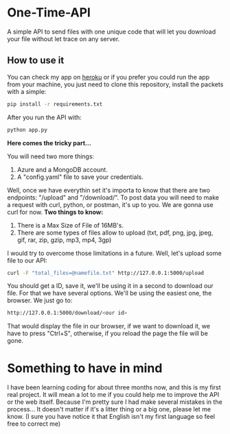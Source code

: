 # One-Time-API

A simple API to send files with one unique code that will let you download your file without let trace on any server.

## How to use it

You can check my app on [heroku](https://just-once.herokuapp.com/) or if you prefer you could run the app from your machine,
you just need to clone this repository, install the packets with a simple:
```bash
pip install -r requirements.txt
```
After you run the API with:
```bash
python app.py
```
**Here comes the tricky part...**

You will need two more things:
1. Azure and a MongoDB account.
2. A "config.yaml" file to save your credentials.

Well, once we have everythin set it's importa to know that there are two endpoints: "/upload" and "/download/<id>". 
To post data you will need to make a request with curl, python, or postman, it's up to you. We are gonna use curl for now. 
**Two things to know:**
1. There is a Max Size of File of 16MB's.
2. There are some types of files allow to upload (txt, pdf, png, jpg, jpeg, gif, rar, zip, gzip, mp3, mp4, 3gp)

I would try to overcome those limitations in a future. Well, let's upload some file to our API:
```bash
curl -F "total_files=@namefile.txt" http://127.0.0.1:5000/upload
```
You should get a ID, save it, we'll be using it in a second to download our file. For that we have several options. We'll be using 
the easiest one, the browser. We just go to:
```bash
http://127.0.0.1:5000/download/<our id>
```
That would display the file in our browser, if we want to download it, we have to press "Ctrl+S", otherwise, if you reload the page the file
will be gone.

# Something to have in mind

I have been learning coding for about three months now, and this is my first real project. It will mean a lot to me if you could help me
to improve the API or the web itself. Because I'm pretty sure I had make several mistakes in the process... It doesn't matter if it's a litter
thing or a big one, please let me know. (I sure you have notice it that English isn't my first language so feel free to correct me)
